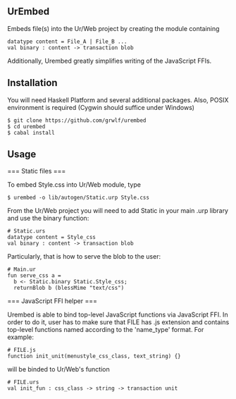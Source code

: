 UrEmbed
-------

Embeds file(s) into the Ur/Web project by creating the module containing

    datatype content = File_A | File_B ...
    val binary : content -> transaction blob

Additionally, Urembed greatly simplifies writing of the JavaScript FFIs.

Installation
------------

You will need Haskell Platform and several additional packages. Also, POSIX
environment is required (Cygwin should suffice under Windows)

    $ git clone https://github.com/grwlf/urembed
    $ cd urembed
    $ cabal install

Usage
-----

=== Static files ===

To embed Style.css into Ur/Web module, type

    $ urembed -o lib/autogen/Static.urp Style.css

From the Ur/Web project you will need to add Static in your main .urp library
and use the binary function:

    # Static.urs
    datatype content = Style_css
    val binary : content -> transaction blob

Particularly, that is how to serve the blob to the user:

    # Main.ur
    fun serve_css a =
      b <- Static.binary Static.Style_css;
      returnBlob b (blessMime "text/css")

=== JavaScript FFI helper ===

Urembed is able to bind top-level JavaScript functions via
JavaScript FFI. In order to do it, user has to make sure that FILE has .js
extension and contains top-level functions named according to the 'name\_type'
format. For example:
    
    # FILE.js
    function init_unit(menustyle_css_class, text_string) {}

will be binded to Ur/Web's function

    # FILE.urs
    val init_fun : css_class -> string -> transaction unit

